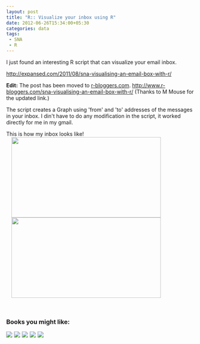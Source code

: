 ```yaml
---
layout: post
title: "R:: Visualize your inbox using R"
date: 2012-06-26T15:34:00+05:30
categories: data
tags:
 - SNA
 - R
---
```


I just found an interesting R script that can visualize your email inbox.

<a href="http://expansed.com/2011/08/sna-visualising-an-email-box-with-r/">http://expansed.com/2011/08/sna-visualising-an-email-box-with-r/</a>

<strong>Edit:</strong> The post has been moved to <a href="http://www.r-bloggers.com/sna-visualising-an-email-box-with-r/">r-bloggers.com</a>. <a href="http://www.r-bloggers.com/sna-visualising-an-email-box-with-r/">http://www.r-bloggers.com/sna-visualising-an-email-box-with-r/</a>  (Thanks to M Mouse for the updated link.)

The script creates a Graph using 'from' and 'to' addresses of the messages in your inbox. I din't have to do any modification in the script, it worked directly for me in my gmail.

This is how my inbox looks like!
<a href="http://4.bp.blogspot.com/-Ex0TXlo0E30/T-mCCgp2UeI/AAAAAAAADs0/UlyL-9cXf4Y/s1600/deepu_email_plot.png" imageanchor="1" style="margin-left:1em; margin-right:1em"><img border="0" height="215" width="400" src="http://4.bp.blogspot.com/-Ex0TXlo0E30/T-mCCgp2UeI/AAAAAAAADs0/UlyL-9cXf4Y/s400/deepu_email_plot.png" /></a> <a href="http://1.bp.blogspot.com/-KiTgW_6wRzY/T-mCH0vq50I/AAAAAAAADtA/YikDZmBO4bo/s1600/deepu_email_plot2.png" imageanchor="1" style="margin-left:1em; margin-right:1em"><img border="0" height="215" width="400" src="http://1.bp.blogspot.com/-KiTgW_6wRzY/T-mCH0vq50I/AAAAAAAADtA/YikDZmBO4bo/s400/deepu_email_plot2.png" /></a>  <div class="amazon-links"><br/><h3>Books you might like:</h3> <a href="http://www.amazon.com/gp/product/B001VEIZ92/ref=as_li_tf_il?ie=UTF8&tag=thelaccur-20&linkCode=as2&camp=1789&creative=9325&creativeASIN=B001VEIZ92"><img border="0" src="http://ws.assoc-amazon.com/widgets/q?_encoding=UTF8&Format=_SL160_&ASIN=B001VEIZ92&MarketPlace=US&ID=AsinImage&WS=1&tag=thelaccur-20&ServiceVersion=20070822" ></a><img src="http://www.assoc-amazon.com/e/ir?t=thelaccur-20&l=as2&o=1&a=B001VEIZ92" width="1" height="1" border="0" alt="" style="border:none !important; margin:0px !important;" />  <a href="http://www.amazon.com/gp/product/0596809158/ref=as_li_tf_il?ie=UTF8&tag=thelaccur-20&linkCode=as2&camp=1789&creative=9325&creativeASIN=0596809158"><img border="0" src="http://ws.assoc-amazon.com/widgets/q?_encoding=UTF8&Format=_SL160_&ASIN=0596809158&MarketPlace=US&ID=AsinImage&WS=1&tag=thelaccur-20&ServiceVersion=20070822" ></a><img src="http://www.assoc-amazon.com/e/ir?t=thelaccur-20&l=as2&o=1&a=0596809158" width="1" height="1" border="0" alt="" style="border:none !important; margin:0px !important;" /> <a href="http://www.amazon.com/gp/product/059680170X/ref=as_li_tf_il?ie=UTF8&tag=thelaccur-20&linkCode=as2&camp=1789&creative=9325&creativeASIN=059680170X"><img border="0" src="http://ws.assoc-amazon.com/widgets/q?_encoding=UTF8&Format=_SL160_&ASIN=059680170X&MarketPlace=US&ID=AsinImage&WS=1&tag=thelaccur-20&ServiceVersion=20070822" ></a><img src="http://www.assoc-amazon.com/e/ir?t=thelaccur-20&l=as2&o=1&a=059680170X" width="1" height="1" border="0" alt="" style="border:none !important; margin:0px !important;" /> <a href="http://www.amazon.com/gp/product/B00683GXUO/ref=as_li_tf_il?ie=UTF8&tag=thelaccur-20&linkCode=as2&camp=1789&creative=9325&creativeASIN=B00683GXUO"><img border="0" src="http://ws.assoc-amazon.com/widgets/q?_encoding=UTF8&Format=_SL160_&ASIN=B00683GXUO&MarketPlace=US&ID=AsinImage&WS=1&tag=thelaccur-20&ServiceVersion=20070822" ></a><img src="http://www.assoc-amazon.com/e/ir?t=thelaccur-20&l=as2&o=1&a=B00683GXUO" width="1" height="1" border="0" alt="" style="border:none !important; margin:0px !important;" /> <a href="http://www.amazon.com/gp/product/0387790535/ref=as_li_tf_il?ie=UTF8&tag=thelaccur-20&linkCode=as2&camp=1789&creative=9325&creativeASIN=0387790535"><img border="0" src="http://ws.assoc-amazon.com/widgets/q?_encoding=UTF8&Format=_SL160_&ASIN=0387790535&MarketPlace=US&ID=AsinImage&WS=1&tag=thelaccur-20&ServiceVersion=20070822" ></a><img src="http://www.assoc-amazon.com/e/ir?t=thelaccur-20&l=as2&o=1&a=0387790535" width="1" height="1" border="0" alt="" style="border:none !important; margin:0px !important;" />
